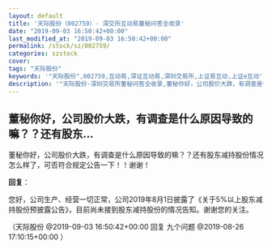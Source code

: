 ```yaml
---
layout: default
title: '天际股份（002759）- 深交所互动易董秘问答全收录'
date: "2019-09-03 16:50:42+00:00"
last_modified_at: "2019-09-03 16:50:42+00:00"
permalink: /stock/sz/002759/
categories: szstock
cover: 
tags: "天际股份"
keywords: '"天际股份",002759,互动易,深证互动易,深圳交易所,上证易互动,上证e互动'
description: '"天际股份-深圳交易所董秘问答全收录,董秘你好，公司股价大跌，有调查是什么原因导致的嘛？？还有股东减持股份情况怎么样了，可否符合规定公告一下！！谢谢！"'
---
```


## 董秘你好，公司股价大跌，有调查是什么原因导致的嘛？？还有股东...

董秘你好，公司股价大跌，有调查是什么原因导致的嘛？？还有股东减持股份情况怎么样了，可否符合规定公告一下！！谢谢！

**回复**：

您好，公司生产、经营一切正常，公司2019年8月1日披露了《关于5%以上股东减持股份预披露公告》，目前尚未接到股东减持股份的情况告知。谢谢您的关注。 

（天际股份  @2019-09-03 16:50:42+00:00 回复 九个问题  @2019-08-26 17:10:15+00:00 ）

